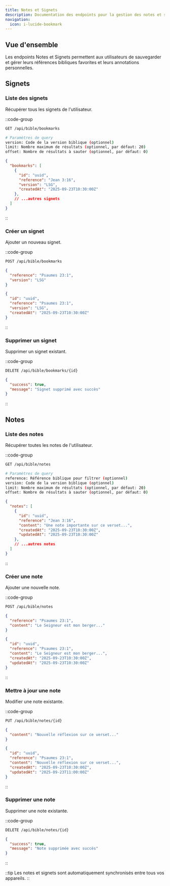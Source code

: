 ```yaml
---
title: Notes et Signets
description: Documentation des endpoints pour la gestion des notes et signets.
navigation:
  icon: i-lucide-bookmark
---
```


## Vue d'ensemble

Les endpoints Notes et Signets permettent aux utilisateurs de sauvegarder et gérer leurs références bibliques favorites et leurs annotations personnelles.

## Signets

### Liste des signets
Récupérer tous les signets de l'utilisateur.

::code-group
```bash [GET]
GET /api/bible/bookmarks

# Paramètres de query
version: Code de la version biblique (optionnel)
limit: Nombre maximum de résultats (optionnel, par défaut: 20)
offset: Nombre de résultats à sauter (optionnel, par défaut: 0)
```

```json [Response]
{
  "bookmarks": [
    {
      "id": "uuid",
      "reference": "Jean 3:16",
      "version": "LSG",
      "createdAt": "2025-09-23T10:30:00Z"
    },
    // ...autres signets
  ]
}
```
::

### Créer un signet
Ajouter un nouveau signet.

::code-group
```bash [POST]
POST /api/bible/bookmarks
```

```json [Body]
{
  "reference": "Psaumes 23:1",
  "version": "LSG"
}
```

```json [Response]
{
  "id": "uuid",
  "reference": "Psaumes 23:1",
  "version": "LSG",
  "createdAt": "2025-09-23T10:30:00Z"
}
```
::

### Supprimer un signet
Supprimer un signet existant.

::code-group
```bash [DELETE]
DELETE /api/bible/bookmarks/{id}
```

```json [Response]
{
  "success": true,
  "message": "Signet supprimé avec succès"
}
```
::

## Notes

### Liste des notes
Récupérer toutes les notes de l'utilisateur.

::code-group
```bash [GET]
GET /api/bible/notes

# Paramètres de query
reference: Référence biblique pour filtrer (optionnel)
version: Code de la version biblique (optionnel)
limit: Nombre maximum de résultats (optionnel, par défaut: 20)
offset: Nombre de résultats à sauter (optionnel, par défaut: 0)
```

```json [Response]
{
  "notes": [
    {
      "id": "uuid",
      "reference": "Jean 3:16",
      "content": "Une note importante sur ce verset...",
      "createdAt": "2025-09-23T10:30:00Z",
      "updatedAt": "2025-09-23T10:30:00Z"
    },
    // ...autres notes
  ]
}
```
::

### Créer une note
Ajouter une nouvelle note.

::code-group
```bash [POST]
POST /api/bible/notes
```

```json [Body]
{
  "reference": "Psaumes 23:1",
  "content": "Le Seigneur est mon berger..."
}
```

```json [Response]
{
  "id": "uuid",
  "reference": "Psaumes 23:1",
  "content": "Le Seigneur est mon berger...",
  "createdAt": "2025-09-23T10:30:00Z",
  "updatedAt": "2025-09-23T10:30:00Z"
}
```
::

### Mettre à jour une note
Modifier une note existante.

::code-group
```bash [PUT]
PUT /api/bible/notes/{id}
```

```json [Body]
{
  "content": "Nouvelle réflexion sur ce verset..."
}
```

```json [Response]
{
  "id": "uuid",
  "reference": "Psaumes 23:1",
  "content": "Nouvelle réflexion sur ce verset...",
  "createdAt": "2025-09-23T10:30:00Z",
  "updatedAt": "2025-09-23T11:00:00Z"
}
```
::

### Supprimer une note
Supprimer une note existante.

::code-group
```bash [DELETE]
DELETE /api/bible/notes/{id}
```

```json [Response]
{
  "success": true,
  "message": "Note supprimée avec succès"
}
```
::

::tip
Les notes et signets sont automatiquement synchronisés entre tous vos appareils.
::